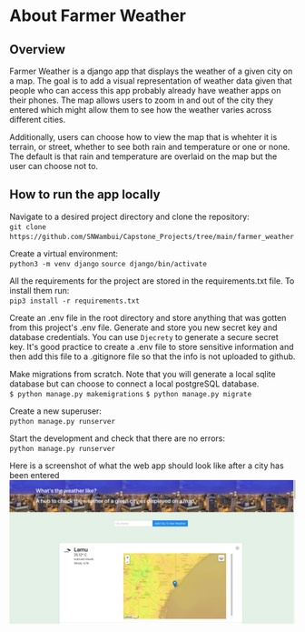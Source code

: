 # About Farmer Weather

## Overview
Farmer Weather is a django app that displays the weather of a given city on a map. The goal is to add a visual representation of weather data given that people who can access this app probably already have weather apps on their phones. The map allows users to zoom in and out of the city they entered which might allow them to see how the weather varies across different cities.

Additionally, users can choose how to view the map that is whehter it is terrain, or street, whether to see both rain and temperature or one or none. The default is that rain and temperature are overlaid on the map but the user can choose not to. 

## How to run the app locally
Navigate to a desired project directory and clone the repository:<br>
`git clone https://github.com/SNWambui/Capstone_Projects/tree/main/farmer_weather`

Create a virtual environment:<br>
`python3 -m venv django`
`source django/bin/activate`

All the requirements for the project are stored in the requirements.txt file. To install them run:<br>
`pip3 install -r requirements.txt`

Create an .env file in the root directory and store anything that was gotten from this project's .env file. Generate and store you new secret key and database credentials. You can use `Djecrety` to generate a secure secret key. It's good practice to create a .env file to store sensitive information and then add this file to a .gitignore file so that the info is not uploaded to github.

Make migrations from scratch. Note that you will generate a local sqlite database but can choose to connect a local postgreSQL database.<br>
`$ python manage.py makemigrations`
`$ python manage.py migrate`

Create a new superuser:<br>
`python manage.py runserver`

Start the development and check that there are no errors:<br>
`python manage.py runserver`

Here is a screenshot of what the web app should look like after a city has been entered![](Get_weather_image_v2.jpeg)


